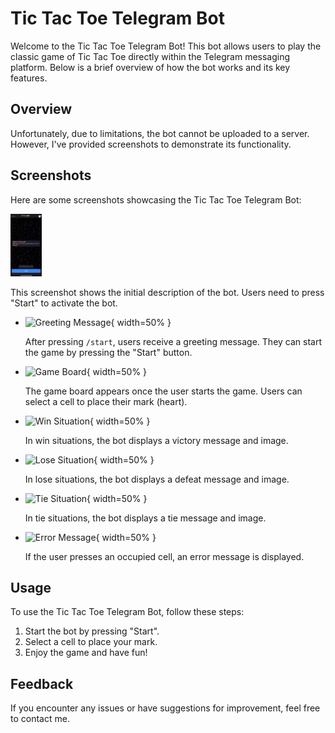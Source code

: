 # Tic Tac Toe Telegram Bot

Welcome to the Tic Tac Toe Telegram Bot! This bot allows users to play the classic game of Tic Tac Toe directly within the Telegram messaging platform. Below is a brief overview of how the bot works and its key features.

## Overview

Unfortunately, due to limitations, the bot cannot be uploaded to a server. However, I've provided screenshots to demonstrate its functionality.

## Screenshots

Here are some screenshots showcasing the Tic Tac Toe Telegram Bot:

<img src="Screen/scr1.jpg" alt="Description" height="100px" width="50px">

  This screenshot shows the initial description of the bot. Users need to press "Start" to activate the bot.

- ![Greeting Message](screenshots/scr2.jpg){ width=50% }

  After pressing `/start`, users receive a greeting message. They can start the game by pressing the "Start" button.

- ![Game Board](screenshots/scr3.jpg){ width=50% }

  The game board appears once the user starts the game. Users can select a cell to place their mark (heart).

- ![Win Situation](screenshots/scr4.jpg){ width=50% }

  In win situations, the bot displays a victory message and image.

- ![Lose Situation](screenshots/scr5.jpg){ width=50% }

  In lose situations, the bot displays a defeat message and image.

- ![Tie Situation](screenshots/scr6.jpg){ width=50% }

  In tie situations, the bot displays a tie message and image.

- ![Error Message](screenshots/scr7.jpg){ width=50% }

  If the user presses an occupied cell, an error message is displayed.

## Usage

To use the Tic Tac Toe Telegram Bot, follow these steps:

1. Start the bot by pressing "Start".
2. Select a cell to place your mark.
3. Enjoy the game and have fun!

## Feedback

If you encounter any issues or have suggestions for improvement, feel free to contact me.
